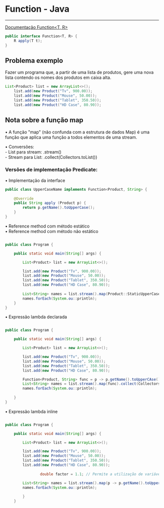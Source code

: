 # Function - Java

---

[Documentação Function\<T, R>](https://docs.oracle.com/javase/10/docs/api/java/util/function/Function.html)


~~~~java
public interface Function<T, R> {
    R apply(T t);
}
~~~~

## Problema exemplo
Fazer um programa que, a partir de uma lista de produtos, gere uma
nova lista contendo os nomes dos produtos em caixa alta.

~~~~java
List<Product> list = new ArrayList<>();
    list.add(new Product("Tv", 900.00));
    list.add(new Product("Mouse", 50.00));
    list.add(new Product("Tablet", 350.50));
    list.add(new Product("HD Case", 80.90));
~~~~

## Nota sobre a função map
• A função "map" (não confunda com a estrutura de dados Map) é uma
função que aplica uma função a todos elementos de uma stream. <br>

• Conversões:<br>
    - List para stream: .stream()<br>
    - Stream para List: .collect(Collectors.toList())<br>

### Versões de implementação Predicate:

• Implementação da interface <br>

~~~~java
public class UpperCaseName implements Function<Product, String> {
    
    @Override
    public String apply (Product p) {
        return p.getName().toUpperCase();
    }
}
~~~~
• Reference method com método estático<br>
• Reference method com método não estático<br>
~~~~java

public class Program {

	public static void main(String[] args) {

		List<Product> list = new ArrayList<>();

		list.add(new Product("Tv", 900.00));
		list.add(new Product("Mouse", 50.00));
		list.add(new Product("Tablet", 350.50));
		list.add(new Product("HD Case", 80.90));
        
		List<String> names = list.stream().map(Product::StaticUpperCaseName).collect(Collectors.toList());
        names.forEach(System.ou::println);
	}
}
~~~~
• Expressão lambda declarada<br>

~~~~java

public class Program {

	public static void main(String[] args) {

		List<Product> list = new ArrayList<>();

		list.add(new Product("Tv", 900.00));
		list.add(new Product("Mouse", 50.00));
		list.add(new Product("Tablet", 350.50));
		list.add(new Product("HD Case", 80.90));

        Function<Product, String> func = p -> p.getName().toUpperCAse();
        List<String> names = list.stream().map(func).collect(Collectors.toList());
        names.forEach(System.ou::println);
        
	}
}
~~~~

• Expressão lambda inline

~~~~java

public class Program {

	public static void main(String[] args) {

		List<Product> list = new ArrayList<>();

		list.add(new Product("Tv", 900.00));
		list.add(new Product("Mouse", 50.00));
		list.add(new Product("Tablet", 350.50));
		list.add(new Product("HD Case", 80.90));
        
                double factor = 1.1; // Permite a utilização de variáveis

        List<String> names = list.stream().map(p -> p.getName().toUpperCAse()).collect(Collectors.toList());
        names.forEach(System.ou::println);
        
		}
	}
~~~~
